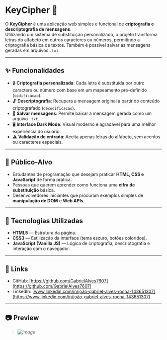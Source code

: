 # KeyCipher 🔐

O **KeyCipher** é uma aplicação web simples e funcional de **criptografia e descriptografia de mensagens**.  
Utilizando um sistema de substituição personalizado, o projeto transforma letras do alfabeto em outros caracteres ou números, permitindo a criptografia básica de textos. Também é possível salvar as mensagens geradas em arquivos `.txt`.

---

## ✨ Funcionalidades

- 🔒 **Criptografia personalizada**: Cada letra é substituída por outro caractere ou número com base em um mapeamento pré-definido (`codificacao`).
- 🔓 **Descriptografia**: Recupera a mensagem original a partir do conteúdo criptografado (`decodificacao`).
- 💾 **Salvar mensagens**: Permite baixar a mensagem gerada como um arquivo `.txt`.
- 🖥️ **Interface Dark Mode**: Visual moderno e agradável para uma melhor experiência do usuário.
- ⚠️ **Validação de entrada**: Aceita apenas letras do alfabeto, sem acentos ou caracteres especiais.

---

## 🎯 Público-Alvo

- Estudantes de programação que desejam praticar **HTML, CSS e JavaScript** de forma prática.
- Pessoas que querem aprender como funciona uma **cifra de substituição** básica.
- Desenvolvedores iniciantes que procuram exemplos simples de **manipulação de DOM** e **Web APIs**.

---

## 🚀 Tecnologias Utilizadas

- **HTML5** — Estrutura da página.
- **CSS3** — Estilização da interface (tema escuro, botões coloridos).
- **JavaScript (Vanilla JS)** — Lógica de criptografia, descriptografia e interação com o navegador.

---

## 📎 Links

- GitHub: [https://github.com/GabrielAlves7607](https://github.com/GabrielAlves7607)
- LinkedIn: [www.linkedin.com/in/joão-gabriel-alves-rocha-143651307](https://www.linkedin.com/in/joão-gabriel-alves-rocha-143651307)

---

## 📷 Preview

> *![image](https://github.com/user-attachments/assets/f21f0cc9-be03-4287-885b-83d939921120)*

